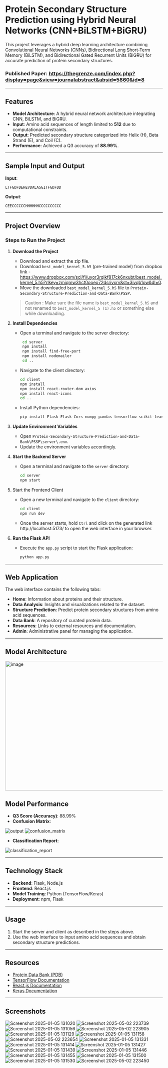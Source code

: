 # Protein Secondary Structure Prediction using Hybrid Neural Networks (CNN+BiLSTM+BiGRU)

This project leverages a hybrid deep learning architecture combining Convolutional Neural Networks (CNNs), Bidirectional Long Short-Term Memory (BiLSTM), and Bidirectional Gated Recurrent Units (BiGRU) for accurate prediction of protein secondary structures.

### Published Paper: https://thegrenze.com/index.php?display=page&view=journalabstract&absid=5860&id=8

---

## Features
- **Model Architecture**: A hybrid neural network architecture integrating CNN, BiLSTM, and BiGRU.
- **Input**: Amino acid sequences of length limited to **512** due to computational constraints.
- **Output**: Predicted secondary structure categorized into Helix (H), Beta Strand (E), and Coil (C).
- **Performance**: Achieved a Q3 accuracy of **88.99%**.

---

## Sample Input and Output

**Input**: 
```
LTFGDFDEHEVDALASGITFGDFDD
```

**Output**: 
```
CEECCCCCCHHHHHHCCCCCCCCCC
```

---

## Project Overview

### Steps to Run the Project

1. **Download the Project**
   - Download and extract the zip file.
   - Download `best_model_kernel_5.h5` (pre-trained model) from dropbox link - 
     https://www.dropbox.com/scl/fi/uyor3rqikf817ck6nxubt/best_model_kernel_5.h5?rlkey=zmiqmw3hct0ooeo72dsrivxrv&st=3ivqb1ow&dl=0.
   - Move the downloaded `best_model_kernel_5.h5` file to `Protein-Secondary-Structure-Prediction-and-Data-Bank\PSSP`.
   > Caution : Make sure the file name is `best_model_kernel_5.h5` and not renamed to `best_model_kernel_5 (1).h5` or something else while downloading.

1. **Install Dependencies**
   - Open a terminal and navigate to the server directory:
     ```bash
      cd server
      npm install
      npm install find-free-port
      npm install nodemailer
      cd ..
     ```
   - Navigate to the client directory:
      ```bash
      cd client
      npm install
      npm install react-router-dom axios
      npm install react-icons
      cd ..
      ```
   - Install Python dependencies:
      ```bash
      pip install Flask Flask-Cors numpy pandas tensorflow scikit-learn keras
      ```
2. **Update Environment Variables**
   - Open `Protein-Secondary-Structure-Prediction-and-Data-Bank\PSSP\server\.env`.
   - Update the environment variables accordingly.
     
3. **Start the Backend Server**
   - Open a terminal and navigate to the `server` directory:
      ```bash
      cd server
      npm start
      ```

4. Start the Frontend Client

   - Open a new terminal and navigate to the `client` directory:
      ```bash
      cd client
      npm run dev
      ```
   - Once the server starts, hold `Ctrl` and click on the generated link http://localhost:5173/ to open the web interface in your browser.
   
5. **Run the Flask API**
   - Execute the `app.py` script to start the Flask application:
      ```bash
      python app.py
      ```

---

## Web Application

The web interface contains the following tabs:

- **Home**: Information about proteins and their structure.
- **Data Analysis**: Insights and visualizations related to the dataset.
- **Structure Prediction**: Predict protein secondary structures from amino acid sequences.
- **Data Bank**: A repository of curated protein data.
- **Resources**: Links to external resources and documentation.
- **Admin**: Administrative panel for managing the application.

---

## Model Architecture

<img width="594" height="413" alt="image" src="https://github.com/user-attachments/assets/431c69dc-00a4-406a-b9b5-96cf9c81d1a2" />

## Model Performance

- **Q3 Score (Accuracy)**: 88.99%
- **Confusion Matrix**:

![output](https://github.com/user-attachments/assets/d9b946ea-4caa-4b65-a92d-516008e7bee4)
![confusion_matrix](https://github.com/user-attachments/assets/fd97828e-a57a-4ea0-b303-2c0ed3528a8c)

- **Classification Report**:

![classification_report](https://github.com/user-attachments/assets/b6cc79bf-17d7-4c9b-8891-5008d74a8ba2)
  
---

## Technology Stack

- **Backend**: Flask, Node.js
- **Frontend**: React.js
- **Model Training**: Python (TensorFlow/Keras)
- **Deployment**: npm, Flask

---

## Usage

1. Start the server and client as described in the steps above.
2. Use the web interface to input amino acid sequences and obtain secondary structure predictions.

---

## Resources

- [Protein Data Bank (PDB)](https://www.rcsb.org/)
- [TensorFlow Documentation](https://www.tensorflow.org/)
- [React.js Documentation](https://reactjs.org/)
- [Keras Documentation](https://keras.io/api/)

---

## Screenshots

![Screenshot 2025-01-05 131020](https://github.com/user-attachments/assets/5ff9fb5f-1510-4207-b055-b18e6e198801)
![Screenshot 2025-05-02 223739](https://github.com/user-attachments/assets/95b70f4f-01b0-4d9d-b269-24e0d506954c)
![Screenshot 2025-01-05 131056](https://github.com/user-attachments/assets/da7b71d5-4527-4e96-8b0b-c4773199f4fc)
![Screenshot 2025-05-02 223905](https://github.com/user-attachments/assets/720cfbae-0bab-4507-ac40-4b83242ead63)
![Screenshot 2025-01-05 131129](https://github.com/user-attachments/assets/c05191f0-ece6-418e-adf9-b2f19a98063f)
![Screenshot 2025-01-05 131158](https://github.com/user-attachments/assets/947f80ca-9761-4e28-8318-e250f49e01a5)
![Screenshot 2025-05-02 223654](https://github.com/user-attachments/assets/3f981f44-9911-4d2e-86ad-c2cd792145db)
![Screenshot 2025-01-05 131331](https://github.com/user-attachments/assets/0ae65a6e-b1c4-4843-8972-649659754929)
![Screenshot 2025-01-05 131414](https://github.com/user-attachments/assets/4bf8285d-00be-4f84-8d4e-691722270196)
![Screenshot 2025-01-05 131427](https://github.com/user-attachments/assets/05ba9e95-085e-4e4c-98e1-5c848a0af75f)
![Screenshot 2025-01-05 131439](https://github.com/user-attachments/assets/3a135fbc-d324-4eea-9d6a-ce3d73d4592e)
![Screenshot 2025-01-05 131446](https://github.com/user-attachments/assets/efab8764-22de-45d2-8648-c9773144f0a6)
![Screenshot 2025-01-05 131455](https://github.com/user-attachments/assets/a7741b2e-4a83-42dd-8a40-70defadaff24)
![Screenshot 2025-01-05 131500](https://github.com/user-attachments/assets/2798b488-e73c-4298-a0d0-c751472dadd4)
![Screenshot 2025-01-05 131530](https://github.com/user-attachments/assets/c74b113a-3711-4a16-a914-b91234eb9f87)
![Screenshot 2025-05-02 223450](https://github.com/user-attachments/assets/cbf3fe59-9258-48e4-83fe-e876f265dc85)

